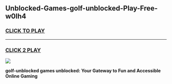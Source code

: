
## Unblocked-Games-golf-unblocked-Play-Free-w0lh4
<h3>
<a href="https://premium76.site?title=golf-unblocked&ref=21A">CLICK TO PLAY</a></h3>
<hr>

<h3>
<a href="https://premium76.site?title=golf-unblocked&ref=21A">CLICK 2 PLAY</a>
  
</h3>

<a href="https://premium76.site?title=golf-unblocked&ref=21A"><img src="https://clearcache.store/games.png"></a>


**golf-unblocked games unblocked: Your Gateway to Fun and Accessible Online Gaming**
